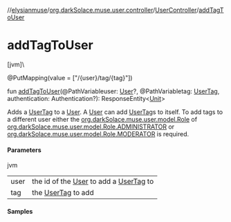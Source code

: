 //[elysianmuse](../../../index.md)/[org.darkSolace.muse.user.controller](../index.md)/[UserController](index.md)/[addTagToUser](add-tag-to-user.md)

# addTagToUser

[jvm]\

@PutMapping(value = [&quot;/{user}/tag/{tag}&quot;])

fun [addTagToUser](add-tag-to-user.md)(@PathVariableuser: [User](../../org.darkSolace.muse.user.model/-user/index.md)?, @PathVariabletag: [UserTag](../../org.darkSolace.muse.user.model/-user-tag/index.md), authentication: Authentication?): ResponseEntity&lt;[Unit](https://kotlinlang.org/api/latest/jvm/stdlib/kotlin/-unit/index.html)&gt;

Adds a [UserTag](../../org.darkSolace.muse.user.model/-user-tag/index.md) to a [User](../../org.darkSolace.muse.user.model/-user/index.md). A [User](../../org.darkSolace.muse.user.model/-user/index.md) can add [UserTag](../../org.darkSolace.muse.user.model/-user-tag/index.md)s to itself. To add tags to a different user either the [org.darkSolace.muse.user.model.Role](../../org.darkSolace.muse.user.model/-role/index.md) of [org.darkSolace.muse.user.model.Role.ADMINISTRATOR](../../org.darkSolace.muse.user.model/-role/-a-d-m-i-n-i-s-t-r-a-t-o-r/index.md) or [org.darkSolace.muse.user.model.Role.MODERATOR](../../org.darkSolace.muse.user.model/-role/-m-o-d-e-r-a-t-o-r/index.md) is required.

#### Parameters

jvm

| | |
|---|---|
| user | the id of the [User](../../org.darkSolace.muse.user.model/-user/index.md) to add a [UserTag](../../org.darkSolace.muse.user.model/-user-tag/index.md) to |
| tag | the [UserTag](../../org.darkSolace.muse.user.model/-user-tag/index.md) to add |

#### Samples
